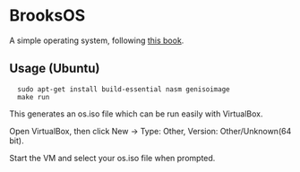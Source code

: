 # BrooksOS
A simple operating system, following [this book](http://littleosbook.github.io/).

## Usage (Ubuntu)
```  
  sudo apt-get install build-essential nasm genisoimage
  make run
```


This generates an os.iso file which can be run easily with VirtualBox.


Open VirtualBox, then click New -> Type: Other, Version: Other/Unknown(64 bit).

Start the VM and select your os.iso file when prompted.
